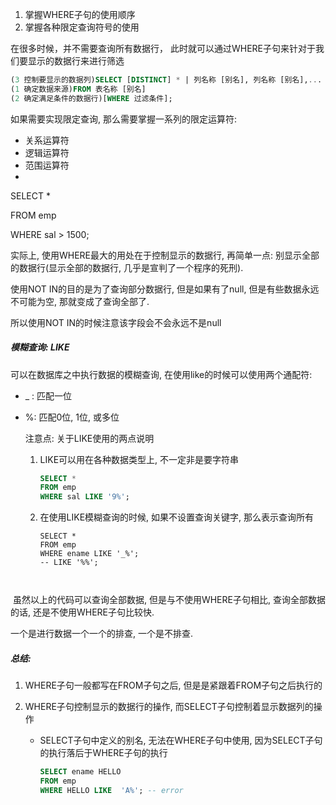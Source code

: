 1. 掌握WHERE子句的使用顺序
2. 掌握各种限定查询符号的使用



在很多时候，并不需要查询所有数据行， 此时就可以通过WHERE子句来针对于我们要显示的数据行来进行筛选

```sql
(3 控制要显示的数据列)SELECT [DISTINCT] * | 列名称 [别名], 列名称 [别名],... 
(1 确定数据来源)FROM 表名称 [别名]
(2 确定满足条件的数据行)[WHERE 过滤条件];
```

如果需要实现限定查询, 那么需要掌握一系列的限定运算符:

- 关系运算符
- 逻辑运算符
- 范围运算符
- 

SELECT *

FROM emp

WHERE sal > 1500;



实际上, 使用WHERE最大的用处在于控制显示的数据行, 再简单一点: 别显示全部的数据行(显示全部的数据行, 几乎是宣判了一个程序的死刑).

使用NOT IN的目的是为了查询部分数据行, 但是如果有了null, 但是有些数据永远不可能为空, 那就变成了查询全部了.

所以使用NOT IN的时候注意该字段会不会永远不是null

##### 模糊查询: LIKE

可以在数据库之中执行数据的模糊查询, 在使用like的时候可以使用两个通配符:

- _ : 匹配一位

- %: 匹配0位, 1位, 或多位

  注意点: 关于LIKE使用的两点说明

  1. LIKE可以用在各种数据类型上, 不一定非是要字符串

     ```sql
     SELECT *
     FROM emp
     WHERE sal LIKE '9%';
     ```

     

  2. 在使用LIKE模糊查询的时候, 如果不设置查询关键字, 那么表示查询所有

     ```
     SELECT * 
     FROM emp
     WHERE ename LIKE '_%';
     -- LIKE '%%';



​			   虽然以上的代码可以查询全部数据, 但是与不使用WHERE子句相比, 查询全部数据的话, 还是不使用WHERE子句比较快.

一个是进行数据一个一个的排查, 一个是不排查.



##### 总结:

1. WHERE子句一般都写在FROM子句之后, 但是是紧跟着FROM子句之后执行的

2. WHERE子句控制显示的数据行的操作, 而SELECT子句控制着显示数据列的操作

   - SELECT子句中定义的别名, 无法在WHERE子句中使用, 因为SELECT子句的执行落后于WHERE子句的执行

     ```sql
     SELECT ename HELLO
     FROM emp
     WHERE HELLO LIKE  'A%'; -- error
     ```

     
